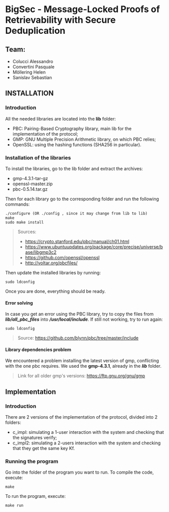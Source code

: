 # BigSec - Message-Locked Proofs of Retrievability with Secure Deduplication

## Team:
- Colucci Alessandro
- Convertini Pasquale
- Möllering Helen
- Sanislav Sebastian

## INSTALLATION
### Introduction
All the needed libraries are located into the **lib** folder:
- PBC: Pairing-Based Cryptography library, main lib for the implementation of the protocol;
- GMP: GNU  Multiple  Precision  Arithmetic library, on which PBC relies;
- OpenSSL: using the hashing functions (SHA256 in particular).

### Installation of the libraries
To install the libraries, go to the lib folder and extract the archives:
- gmp-4.3.1-tar-gz
- openssl-master.zip
- pbc-0.5.14.tar.gz

Then for each library go to the corresponding folder and run the following commands:
```
./configure (OR ./config , since it may change from lib to lib)
make
sudo make install
```

> Sources:
> - https://crypto.stanford.edu/pbc/manual/ch01.html
> - https://www.ubuntuupdates.org/package/core/precise/universe/base/libgmp3c2
> - https://github.com/openssl/openssl
> - http://voltar.org/pbcfiles/

Then update the installed libraries by running:
```
sudo ldconfig
```

Once you are done, everything should be ready.

#### Error solving
In case you get an error using the PBC library, try to copy the files from ***lib/all_pbc_files*** into ***/usr/local/include***.
If still not working, try to run again:
```
sudo ldconfig
```

> Source: https://github.com/blynn/pbc/tree/master/include

#### Library dependencies problem
We encountered a problem installing the latest version of gmp, conflicting with the one pbc requires.
We used the **gmp-4.3.1**, already in the ***lib*** folder.

> Link for all older gmp's versions: https://ftp.gnu.org/gnu/gmp




## Implementation
### Introduction
There are 2 versions of the implementation of the protocol, divided into 2 folders:
- c_impl: simulating a 1-user interaction with the system and checking that the signatures verify;
- c_impl2: simulating a 2-users interaction with the system and checking that they get the same key Kf.
### Running the program
Go into the folder of the program you want to run. 
To compile the code, execute:
```
make
```
To run the program, execute:
```
make run
```

